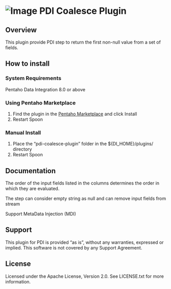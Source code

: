 # ![Image](https://github.com/nadment/pdi-coalesce-plugin/blob/master/src/main/resources/coalesce.svg) PDI Coalesce Plugin


## Overview

This plugin provide PDI step to return the first non-null value from a set of fields.




## How to install #

### System Requirements

Pentaho Data Integration 8.0 or above

### Using Pentaho Marketplace

1. Find the plugin in the [Pentaho Marketplace](http://www.pentaho.com/marketplace) and click Install
2. Restart Spoon

### Manual Install

1. Place the “pdi-coalesce-plugin” folder in the ${DI\_HOME}/plugins/ directory
2. Restart Spoon


## Documentation

The order of the input fields listed in the columns determines the order in which they are evaluated.

The step can consider empty string as null and can remove input fields from stream

Support MetaData Injection (MDI) 


## Support

This plugin for PDI is provided “as is”, without any warranties, expressed or implied. This software is not covered by any Support Agreement.


## License

Licensed under the Apache License, Version 2.0. See LICENSE.txt for more information.


